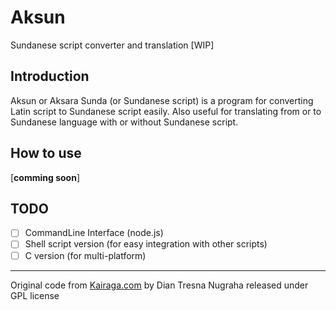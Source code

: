 # Aksun
Sundanese script converter and translation [WIP]

Introduction
------------

Aksun or Aksara Sunda (or Sundanese script) is a program for converting Latin script to Sundanese script easily. Also useful for translating from or to Sundanese language with or without Sundanese script.

How to use
----------

[**comming soon**]

TODO
----
* [ ] CommandLine Interface (node.js)
* [ ] Shell script version (for easy integration with other scripts)
* [ ] C version (for multi-platform)

---

Original code from [Kairaga.com](https://www.kairaga.com/ "kairaga.com portal manuscript Sunda")
by Dian Tresna Nugraha released under GPL license
